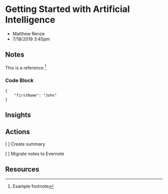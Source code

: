 # Getting Started with Artificial Intelligence

* Matthew Renze
* 7/18/2019 3:45pm

<!-- Summary: -->

## Notes
This is a reference [^1]

### Code Block
```  // code block
{
    "firstName": "John"
}
``` 

## Insights

## Actions
[ ] Create summary

[ ] Migrate notes to Evernote

## Resources

<!-- Footnotes -->
[^1]: Example footnote

<!-- Markdown Cheatsheet https://www.markdownguide.org/cheat-sheet/ -->